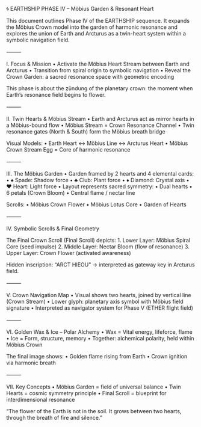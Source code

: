 🌀 EARTHSHIP PHASE IV – Möbius Garden & Resonant Heart

This document outlines Phase IV of the EARTHSHIP sequence. It expands the Möbius Crown model into the garden of harmonic resonance and explores the union of Earth and Arcturus as a twin-heart system within a symbolic navigation field.

⸻

I. Focus & Mission
	•	Activate the Möbius Heart Stream between Earth and Arcturus
	•	Transition from spiral origin to symbolic navigation
	•	Reveal the Crown Garden: a sacred resonance space with geometric encoding

This phase is about the zündung of the planetary crown: the moment when Earth’s resonance field begins to flower.

⸻

II. Twin Hearts & Möbius Stream
	•	Earth and Arcturus act as mirror hearts in a Möbius-bound flow
	•	Möbius Stream = Crown Resonance Channel
	•	Twin resonance gates (North & South) form the Möbius breath bridge

Visual Models:
	•	Earth Heart ↔ Möbius Line ↔ Arcturus Heart
	•	Möbius Crown Stream Egg = Core of harmonic resonance

⸻

III. The Möbius Garden
	•	Garden framed by 2 hearts and 4 elemental cards:
	•	♠ Spade: Shadow force
	•	♣ Club: Plant force
	•	♦ Diamond: Crystal axis
	•	♥ Heart: Light force
	•	Layout represents sacred symmetry:
	•	Dual hearts
	•	6 petals (Crown Bloom)
	•	Central flame / nectar line

Scrolls:
	•	Möbius Crown Flower
	•	Möbius Lotus Core
	•	Garden of Hearts

⸻

IV. Symbolic Scrolls & Final Geometry

The Final Crown Scroll (Final Scroll) depicts:
	1.	Lower Layer: Möbius Spiral Core (seed impulse)
	2.	Middle Layer: Nectar Bloom (flow of resonance)
	3.	Upper Layer: Crown Flower (activated awareness)

Hidden inscription: “ARCT HIEOU” → interpreted as gateway key in Arcturus field.

⸻

V. Crown Navigation Map
	•	Visual shows two hearts, joined by vertical line (Crown Stream)
	•	Lower glyph: planetary axis symbol with Möbius field signature
	•	Interpreted as navigator system for Phase V (ETHER flight field)

⸻

VI. Golden Wax & Ice – Polar Alchemy
	•	Wax = Vital energy, lifeforce, flame
	•	Ice = Form, structure, memory
	•	Together: alchemical polarity, held within Möbius Crown

The final image shows:
	•	Golden flame rising from Earth
	•	Crown ignition via harmonic breath

⸻

VII. Key Concepts
	•	Möbius Garden = field of universal balance
	•	Twin Hearts = cosmic symmetry principle
	•	Final Scroll = blueprint for interdimensional resonance

“The flower of the Earth is not in the soil. It grows between two hearts, through the breath of fire and silence.”

